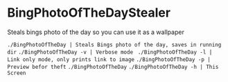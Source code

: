 # BingPhotoOfTheDayStealer
 Steals bings photo of the day so you can use it as a wallpaper

```./BingPhotoOfTheDay | Steals Bings photo of the day, saves in running dir```
```./BingPhotoOfTheDay -v | Verbose mode ```
```./BingPhotoOfTheDay -l | Link only mode, only prints link to image```
```./BingPhotoOfTheDay -p | Preview befor theft```
```./BingPhotoOfTheDay```
```./BingPhotoOfTheDay -h | This Screen```